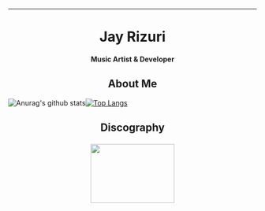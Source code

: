 ****

## <h1 align="center">Jay Rizuri</h1>

<h4 align="center">Music Artist & Developer</h4>

### <h2 align="center">About Me</h2>
![Anurag's github stats](https://github-readme-stats.vercel.app/api?username=JayRizuri&theme=nord&show_icons=true)[![Top Langs](https://github-readme-stats.vercel.app/api/top-langs/?username=JayRizuri&theme=nord)](https://github.com/anuraghazra/github-readme-stats)
### <h2 align="center">Discography</p>

<p align="center">
<img width="170" height="120" src="https://img.youtube.com/vi/FhdoUOkWTGc/0.jpg">
</p>
